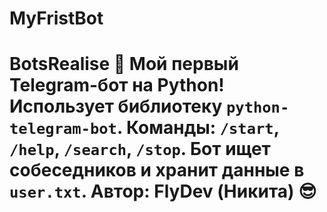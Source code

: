# MyFristBot
# BotsRealise 🤖   Мой первый Telegram-бот на Python!   Использует библиотеку `python-telegram-bot`.   Команды: `/start`, `/help`, `/search`, `/stop`.   Бот ищет собеседников и хранит данные в `user.txt`.   Автор: **FlyDev (Никита)** 😎
